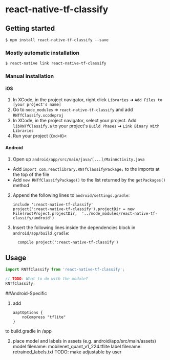 
# react-native-tf-classify

## Getting started

`$ npm install react-native-tf-classify --save`

### Mostly automatic installation

`$ react-native link react-native-tf-classify`

### Manual installation


#### iOS

1. In XCode, in the project navigator, right click `Libraries` ➜ `Add Files to [your project's name]`
2. Go to `node_modules` ➜ `react-native-tf-classify` and add `RNTfClassify.xcodeproj`
3. In XCode, in the project navigator, select your project. Add `libRNTfClassify.a` to your project's `Build Phases` ➜ `Link Binary With Libraries`
4. Run your project (`Cmd+R`)<

#### Android

1. Open up `android/app/src/main/java/[...]/MainActivity.java`
  - Add `import com.reactlibrary.RNTfClassifyPackage;` to the imports at the top of the file
  - Add `new RNTfClassifyPackage()` to the list returned by the `getPackages()` method
2. Append the following lines to `android/settings.gradle`:
  	```
  	include ':react-native-tf-classify'
  	project(':react-native-tf-classify').projectDir = new File(rootProject.projectDir, 	'../node_modules/react-native-tf-classify/android')
  	```
3. Insert the following lines inside the dependencies block in `android/app/build.gradle`:
  	```
      compile project(':react-native-tf-classify')
  	```


## Usage
```javascript
import RNTfClassify from 'react-native-tf-classify';

// TODO: What to do with the module?
RNTfClassify;
```

##Android-Specific

1. add 
	```
	aaptOptions {
		noCompress "tflite"
	}
	```
  to build.gradle in /app

2. place model and labels in assets (e.g. android/app/src/main/assets)
		model filename: mobilenet_quant_v1_224.tflite
		label filename: retrained_labels.txt
		TODO: make adjustable by user